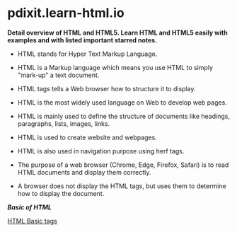 # pdixit.learn-html.io

**Detail overview of HTML and HTML5. Learn HTML and HTML5 easily with examples and with listed important starred notes.**

- HTML stands for Hyper Text Markup Language.

- HTML is a Markup language which means you use HTML to simply "mark-up" a text document.

- HTML tags tells a Web browser how to structure it to display.

- HTML is the most widely used language on Web to develop web pages.

- HTML is mainly used to define the structure of documents like headings, paragraphs, lists, images, links.

- HTML is used to create website and webpages.

- HTML is also used in navigation purpose using herf tags.

- The purpose of a web browser (Chrome, Edge, Firefox, Safari) is to read HTML documents and display them correctly.

- A browser does not display the HTML tags, but uses them to determine how to display the document.

**_Basic of HTML_**

[HTML Basic tags](pdixit.learn-html.io/basic-tags.html)
